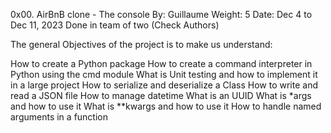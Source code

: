 0x00. AirBnB clone - The console
By: Guillaume
Weight: 5
Date: Dec 4 to Dec 11, 2023
Done in team of two (Check Authors)

The general Objectives of the project is to make us understand: 

How to create a Python package
How to create a command interpreter in Python using the cmd module
What is Unit testing and how to implement it in a large project
How to serialize and deserialize a Class
How to write and read a JSON file
How to manage datetime
What is an UUID
What is *args and how to use it
What is **kwargs and how to use it
How to handle named arguments in a function
